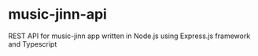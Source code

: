 # music-jinn-api

REST API for music-jinn app written in Node.js using Express.js framework and Typescript
